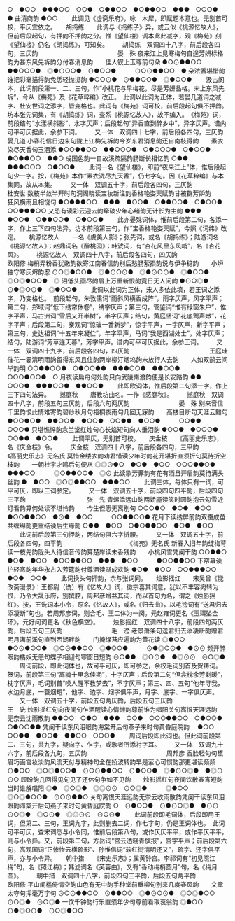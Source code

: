 <!-- { "loadSidebar": true } -->
○　●○○　●●●○○　○○●　○●●○○　●○●●○○　●●●　○○○●　●
曲清商韵
●○○
 　　此调见《虚斋乐府》，咏　木犀，即赋题本意也。无别首可校，平仄宜依之。 
　
胡捣练　　此调与《捣练子》异，或云似《桃源忆故人》，但前后段起句，有押韵不押韵之分。惟《望仙楼》调本此此减字，观《梅苑》刻《望仙楼》仍名《胡捣练》，可知矣。
　　胡捣练　双调四十八字，前后段各四句，三仄韵　　　　　　　　　　　　　晏　殊
夜来江上见寒梅句自逞芳妍标格韵为甚东风先坼韵分付春消息韵　　佳人钗上玉尊前句朵
●○⊙●●○○　●●○○○●　◎●⊙○○●　⊙●○○●　　　⊙○⊙●●○○　●
朵浓香堪惜韵谁把彩毫描得韵免恁轻抛掷韵
●○○⊙●　⊙●●○○●　◎●○○●
 　　汲古阁本，此词前段第一、二、三句，作“小桃花与早梅花，尽是芳妍品格。未上东风先坼”，今从《梅苑》及《花草粹编》改正。　此调以此词为正体，若晏几道词之减字、杜安世词之添字，皆变格也。此词有《梅苑》词可校，前后段起句俱不押韵。坊本张先词集，有《胡捣练》词，查系《桃源忆故人》，故不编入。　《梅苑》词，前段结句“水漾横斜影”，水字仄声；后段起句“异香直到醉乡中”，异字仄声。谱内可平可仄据此，余参下词。 
　　又一体　双调四十七字，前后段各四句，三仄韵　　　　　　　　　　　　　晏几道
小春花信日边来句陇上江梅先坼韵今岁东君消息韵还自南枝得韵　　素衣染尽天香句玉酒添
●○○●●○○　●●○○○●　○●○○○●　○●○○●　　　●○●●○○　●●○
成国色韵一自故溪疏隔韵肠断长相忆韵
○●●　●●●○○○　○●○○●
 　　此词一名《望仙楼》，即前“夜来江上”体，惟后段起句少一字。按，《梅苑》本作“素衣洗尽九天香”，仍七字句。因《花草粹编》与本集同，故从本集。 
　　又一体　双调五十字，前后段各四句，三仄韵　　　　　　　　　　　　　　杜安世
数枝半敛半开时句洞阁晓读宝妆新注韵香格艳姿天赋韵甘被群芳妒韵　　狂风横雨且相饶句
●○●●●○○　●●●　●○○●　○●●○○●　○●○○●　　　○○●●●○○
又恐有读彩云迎去韵牵破少年心绪韵无计长为主韵
●●●　●○○●　○●●○○●　○●○○●
 　　此亦晏殊词体，惟前后段第二句，各添一字，作上三下四句法异。坊本前段第三句，作“宝香格艳姿天赋”，今照《词纬》改定。 
　
桃源忆故人　　一名《虞美人影》；张先词，或名《胡捣练》；陆游词名《桃源忆故人》；赵鼎词名《醉桃园》；韩淲词，有“杏花风里东风峭”，名《杏花风》。
　　桃源忆故人　双调四十八字，前后段各四句，四仄韵　　　　　　　　　　　欧阳修
梅梢弄粉香犹嫩韵欲寄江南春信韵别后愁肠萦损韵说与伊争稳韵　　小炉独守寒灰烬韵忍
⊙○◎●○○●　◎●⊙○⊙●　◎●⊙○⊙●　◎●○○●　　　◎○◎●○○●　◎
泪低头画尽韵眉上万重新恨韵竟日无人问韵
●⊙○◎●　⊙●◎○⊙●　◎●○○●
 　　此调以此词为正体，宋人多依此填，若王词之添字，乃变格也。　前段起句，朱敦儒词“雨斜风横香成阵”，雨字仄声，风字平声；第二句，郑域词“低下绣帘休卷”，绣字仄声；第三句，管鉴词“惟有绿窗朱户”，惟字平声，马古洲词“雪后又开半树”，半字仄声；结句，黄庭坚词“花底莺声嫩”，花字平声；后段第二句，秦观词“惊破一番新梦”，惊字平声，一字仄声，新字平声；第三句，史达祖词“十五年来凝伫”，年字平声，马词“我是西湖处士”，处字仄声；结句，陆游词“芳草连天暮”，芳字平声。谱内可平可仄据此，余参王词。 
　　又一体　双调四十九字，前后段各四句，四仄韵　　　　　　　　　　　　　王庭珪
催花一霎清明雨韵留得东风且住韵两岸柳汀烟坞韵未放行人去韵　　人如双鹄云间举韵明
○○●●○○●　○●○○●●　●●●○○●　●●○○●　　　○○○●○○●　○
月夜读扁舟何处韵只向武陵南渡韵便是长安路韵
●●　○○○●　●●●○○●　●●○○●
 　　此即欧词体，惟后段第二句添一字，作上三下四句法异。 
　
撼庭秋　　唐教坊曲名。一作《感庭秋》。
　　撼庭秋　双调四十八字，前段五句三仄韵，后段六句两仄韵　　　　　　　　晏　殊
别来音信千里韵恨此情难寄韵碧纱秋月句梧桐夜雨句几回无寐韵　　高楼目断句天涯云黯句
●○○●○●　●●○○●　●○○●　○○●●　●○○●　　　○○●●　○○○●
只堪憔悴韵念兰堂红烛句心长焰短句向人垂泪韵
●○○●　●○○○●　○○●●　●○○●
 　　此调平仄，无别首可校。 
　
庆金枝　　《高丽史乐志》，名《庆金枝》令。
　　庆金枝　双调四十八字，前后段各四句，三平韵　　　　　　　《高丽史乐志》无名氏
莫惜金缕衣韵劝君惜读少年时韵花开堪折直须折句莫待折空枝韵　　一朝杜宇才鸣后句便从
◎◎⊙●○　●○●　●○○　○○○●●○●　●●●○○　　　◎○●●○○●　◎⊙
此读歇芳菲韵有花有酒且开眉韵莫待满头丝韵
●　●○○　◎○◎●●○○　●●●○○
 　　此调三体，每体只有一词，可平可仄，即以三词参定。 
　　又一体　双调五十字，前段四句四平韵，后段四句三平韵　　　　　　　　　　张　先
青螺添远山韵两娇靥读笑时圆韵抱云勾雪近灯看韵算何处读不堪怜韵　　今生但愿无离别句
○○○●○　●○●　●○○　●○○●●○○　●⊙●　●○○　　　○○●●○○●
花月下读绣屏前韵双蚕成茧共缠绵韵更重结读后生缘韵
○●●　●○○　○●○●●○○　●○●　●○○
 　　此词前后段第三句押韵，两结句俱六字折腰。 
　　又一体　双调五十字，前后段各四句，四平韵　　　　　　　　　　　《梅苑》无名氏
新春入旧年韵绽梅萼读一枝先韵陇头人待信音传韵算楚岸读未香残韵　　小桃风雪凭阑干韵
○○●●○　●○●　●○○　●○○●●○○　●●●　●○○　　　●○○●●○○
下帘幕读护轻寒韵年华永占入芳筵韵付尊酒读渐成欢韵
●○●　●○○　○○●●●○○　●○●　○○●
 　　此词换头句押韵，余与张词同。 
　
烛影摇红　　宋吴曾《能改斋漫录》：王都尉（诜）有《忆故人》词，徽宗喜其词意，犹以不丰容宛转为恨，乃令大晟乐府，别撰腔，周邦彦增益其词，而以首句为名，谓之《烛影摇红》。按，王诜词本小令，原名《忆故人》，或名《归去曲》，以毛滂词有“送君归去添凄断”句也。若周邦彦词，则合毛、王二体为一阕。元赵雍词更名《玉珥坠金环》，元好问词更名《秋色横空》。
　　烛影摇红　双调四十八字，前段四句两仄韵，后段五句三仄韵　　　　　　　　毛　滂
老景萧条句送君归去添凄断韵赠君明月满前溪句直到西湖畔韵　　门掩绿苔应遍韵为黄花读
◎●○○　●○⊙●○○●　◎○⊙●●○○　◎●○○●　　　⊙●◎○⊙●　●⊙⊙
频开醉眼韵橘奴无恙句蝶子相迎句寒窗日短韵
⊙○●●　◎○⊙●　●◎⊙⊙　⊙○◎●
 　　周词前段，即此词体也，故可平可仄，即可参之，余校毛词别首及贺铸词。　贺词，前段第三句“离魂十里念佳期”，十字仄声；后段第二句“但衾枕余芳剩暖”，枕字仄声，毛词别首“唤人醒不教梦去”，不字仄声；第三、四、五句“他年寻我，水边月底，一蓑烟短”，他字、边字、烟字俱平声，月字、底字、一字俱仄声。 
　　又一体　双调五十字，前段五句两仄韵，后段五句三仄韵　　　　　　　　　　王　诜
烛影摇红句向夜阑句乍酒醒读心情懒韵尊前谁为唱阳关句离恨天涯远韵　　无奈云沈雨散韵
●●○○　○●○　●●●　○○●　○○○●●○○　○●○○●　　　○●○○●●
凭阑干读东风泪眼韵海棠开后句燕子来时句黄昏庭院韵
　●○○　○○●●　●○○●　●●○○　○○○●
 　　周词后段即此词也。但此词前段第二、三句，共九字，疑向字、乍字，或歌者所添衬字耳。 
　　又一体　双调九十六字，前后段各九句，五仄韵　　　　　　　　　　　　　周邦彦
香脸轻匀句黛眉巧画宫妆淡韵风流天付与精神句全在娇波转韵早是萦心可惯韵那更堪读频频
⊙●○○　◎○◎●○○●　⊙○⊙●●○○　⊙●○○●　◎●⊙○◎●　●◎⊙　⊙○
顾盼韵几回得见句见了还休句争如不见韵　　烛影摇红句夜阑饮散春宵短韵当时谁解唱阳
◎●　◎○◎●　◎◎⊙⊙　⊙○◎●　　　◎●○○　◎○◎●○○●　⊙○⊙●●○
关句离恨天涯远韵无奈云收雨散韵凭阑干读东风泪眼韵海棠开后句燕子来时句黄昏庭院韵 
○　⊙●○○●　⊙●⊙○◎●　●⊙⊙　⊙○◎●　◎○⊙●　◎◎⊙⊙　⊙○⊙●
 　　此词前段即毛词体，后段即用王词，但第二、三句，王词九字，此则删去二词，作七字句，仍是王词体也。　此词可平可仄，查宋词悉与小令同，惟前后段第八句，或作仄仄平平，或作平仄平平，则与小令异。又，前段第二句，方岳词“宫云透晓青旗报”，宫字平声；前后段第六句，高观国词“正惨惨云横疏影”、孙惟信词“软红街清明还又”，疏字、还字俱平声，亦与小令异。 
　
朝中措　　《宋史乐志》；属黄钟宫。李祁词有“初见照江梅”句，名《照江梅》；韩淲词名《芙蓉曲》，又有“香动梅梢圆月”句，名《梅月圆》。
　　朝中措　双调四十八字，前段四句三平韵，后段五句两平韵　　　　　　　　　欧阳修
平山阑槛倚情空韵山色有无中韵手种堂前垂柳句别来几度春风韵　　文章太守句挥毫万字句
⊙○⊙●●○○　⊙●●○○　◎●⊙○⊙●　◎○◎●○○　　　⊙○◎●　⊙○◎●
一饮千钟韵行乐直须年少句尊前看取衰翁韵
◎●○○　⊙●◎○⊙●　⊙○◎●○○
